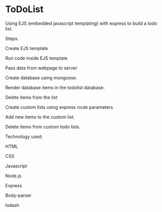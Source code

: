 # ToDoList

Using EJS (embedded javascript templating) with express to build a todo list.

Steps:

Create EJS template

Run code inside EJS template

Pass data from webpage to server

Create database using mongoose.

Render database items in the todolist database.

Delete items from the list

Create custom lists using express route parameters

Add new items to the custom list.

Delete items from custom todo lists.

Technology used:

HTML

CSS

Javascript

Node.js

Express

Body-parser

lodash



